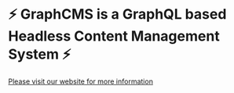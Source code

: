 # ⚡️ GraphCMS is a GraphQL based Headless Content Management System ⚡️

[Please visit our website for more information](https://graphcms.com)
